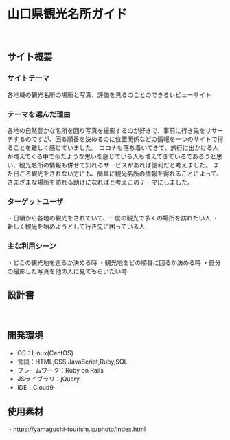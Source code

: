 # 山口県観光名所ガイド
​
## サイト概要
### サイトテーマ
<!--何を『目的』とし、どのような『分類』なのかを簡潔に書く-->
各地域の観光名所の場所と写真、評価を見るのことのできるレビューサイト
​
### テーマを選んだ理由
<!--なぜこのようなテーマにしたかを説明する-->
各地の自然豊かな名所を回り写真を撮影するのが好きで、事前に行き先をリサーチするのですが、回る順番を決めるのに位置関係などの情報を一つのサイトで得ることを難しく感じていました。
コロナも落ち着いてきて、旅行に出かける人が増えてくる中で似たような思いを感じている人も増えてきているであろうと思い、観光名所の情報も併せて知れるサービスがあれば便利だと考えました。
また日ごろ観光をされない方にも、簡単に観光名所の情報を得れることによって、さまざまな場所を訪れる助けになればと考えこのテーマにしました。
​
### ターゲットユーザ
<!--誰に使ってもらうかを具体的に記載する-->
・日頃から各地の観光をされていて、一度の観光で多くの場所を訪れたい人
・新しく観光を始めようとして行き先に困っている人
​
### 主な利用シーン
<!--どのような時に使うのかの状況を記載すること-->
・どこの観光地を巡るか決める時
・観光地をどの順番に回るか決める時
・自分の撮影した写真を他の人に見てもらいたい時
​
## 設計書
<!--テーマを設定・提出する時点では不要です-->
​
## 開発環境
- OS：Linux(CentOS)
- 言語：HTML,CSS,JavaScript,Ruby,SQL
- フレームワーク：Ruby on Rails
- JSライブラリ：jQuery
- IDE：Cloud9
​
## 使用素材
・https://yamaguchi-tourism.jp/photo/index.html
